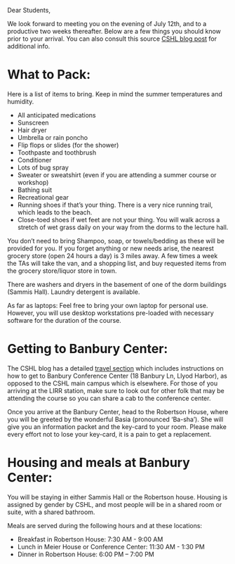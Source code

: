 Dear Students,

We look forward to meeting you on the evening of July 12th, and to a productive two weeks thereafter. Below are a few things you should know prior to your arrival. You can also consult this source [CSHL blog post](https://currentexchange.cshl.edu/blog/2018/3/cshlcourselife-banbury) for additional info. 

# What to Pack:
Here is a list of items to bring. Keep in mind the summer temperatures and humidity. 

-	All anticipated medications
-	Sunscreen
-	Hair dryer  
-	Umbrella or rain poncho
-	Flip flops or slides (for the shower)
-	Toothpaste and toothbrush
-	Conditioner
- Lots of bug spray
-	Sweater or sweatshirt (even if you are attending a summer course or workshop)
-	Bathing suit
-	Recreational gear
-	Running shoes if that’s your thing. There is a very nice running trail, which leads to the beach.
-	Close-toed shoes if wet feet are not your thing. You will walk across a stretch of wet grass daily on your way from the dorms to the lecture hall.

You don’t need to bring Shampoo, soap, or towels/bedding as these will be provided for you. 
If you forget anything or new needs arise, the nearest grocery store (open 24 hours a day) is 3 miles away. A few times a week the TAs will take the van, and a shopping list, and buy requested items from the grocery store/liquor store in town.

There are washers and dryers in the basement of one of the dorm buildings (Sammis Hall). Laundry detergent is available.

As far as laptops: Feel free to bring your own laptop for personal use. However, you will use desktop workstations pre-loaded with necessary software for the duration of the course.

# Getting to Banbury Center:
The CSHL blog has a detailed [travel section](https://currentexchange.cshl.edu/blog/2018/3/cshlcourselife-banbury#travel-tips-notes) which includes instructions on how to get to Banbury Conference Center (18 Banbury Ln, Llyod Harbor), as opposed to the CSHL main campus which is elsewhere. For those of you arriving at the LIRR station, make sure to look out for other folk that may be attending the course so you can share a cab to the conference center.

 
Once you arrive at the Banbury Center, head to the Robertson House, where you will be greeted by the wonderful Basia (pronounced ‘Ba-sha’). She will give you an information packet and the key-card to your room. Please make every effort not to lose your key-card, it is a pain to get a replacement. 


# Housing and meals at Banbury Center:
You will be staying in either Sammis Hall or the Robertson house. Housing is assigned by gender by CSHL, and most people will be in a shared room or suite, with a shared bathroom. 

Meals are served during the following hours and at these locations:  

- Breakfast in Robertson House: 7:30 AM - 9:00 AM
- Lunch in Meier House or Conference Center: 11:30 AM - 1:30 PM
- Dinner in Robertson House: 6:00 PM – 7:00 PM


